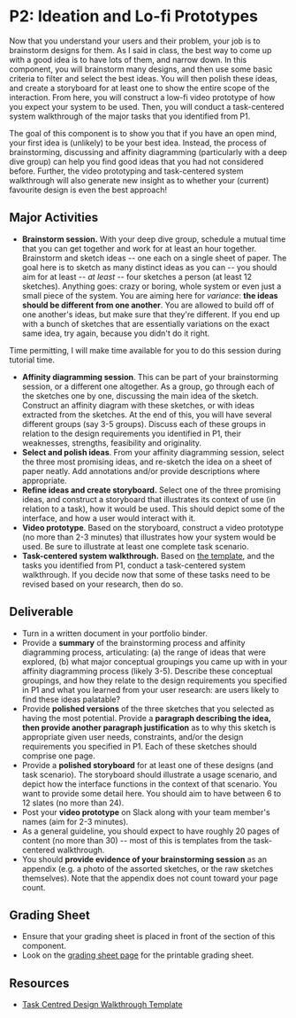 # P2: Ideation and Lo-fi Prototypes

Now that you understand your users and their problem, your job is to brainstorm designs for them. As I said in class, the best way to come up with a good idea is to have lots of them, and narrow down. In this component, you will brainstorm many designs, and then use some basic criteria to filter and select the best ideas. You will then polish these ideas, and create a storyboard for at least one to show the entire scope of the interaction. From here, you will construct a low-fi video prototype of how you expect your system to be used. Then, you will conduct a task-centered system walkthrough of the major tasks that you identified from P1.

The goal of this component is to show you that if you have an open mind, your first idea is (unlikely) to be your best idea. Instead, the process of brainstorming, discussing and affinity diagramming (particularly with a deep dive group) can help you find good ideas that you had not considered before.
Further, the video prototyping and task-centered system walkthrough will also generate new insight as to whether your (current) favourite design is even the best approach!

## Major Activities
* **Brainstorm session.** With your deep dive group, schedule a mutual time that you can get together and work for at least an hour together. Brainstorm and sketch ideas -- one each on a single sheet of paper. The goal here is to sketch as many distinct ideas as you can -- you should aim for at least -- *at least* -- four sketches a person (at least 12 sketches). Anything goes: crazy or boring, whole system or even just a small piece of the system. You are aiming here for *variance*: **the ideas should be different from one another**. You are allowed to build off of one another's ideas, but make sure that they're different. If you end up with a bunch of sketches that are essentially variations on the exact same idea, try again, because you didn't do it right.

Time permitting, I will make time available for you to do this session during tutorial time.

* **Affinity diagramming session**. This can be part of your brainstorming session, or a different one altogether. As a group, go through each of the sketches one by one, discussing the main idea of the sketch. Construct an affinity diagram with these sketches, or with ideas extracted from the sketches. At the end of this, you will have several different groups (say 3-5 groups). Discuss each of these groups in relation to the design requirements you identified in P1, their weaknesses, strengths, feasibility and originality.
* **Select and polish ideas**. From your affinity diagramming session, select the three most promising ideas, and re-sketch the idea on a sheet of paper neatly. Add annotations and/or provide descriptions where appropriate.
* **Refine ideas and create storyboard.** Select one of the three promising ideas, and construct a storyboard that illustrates its context of use (in relation to a task), how it would be used. This should depict some of the interface, and how a user would interact with it.
* **Video prototype**. Based on the storyboard, construct a video prototype (no more than 2-3 minutes) that illustrates how your system would be used. Be sure to illustrate at least one complete task scenario.
* **Task-centered system walkthrough.** Based on [the template](files/481-tcsd-walkthrough-template.docx), and the tasks you identified from P1, conduct a task-centered system walkthrough. If you decide now that some of these tasks need to be revised based on your research, then do so.

## Deliverable
* Turn in a written document in your portfolio binder.
* Provide a **summary** of the brainstorming process and affinity diagramming process, articulating: (a) the range of ideas that were explored, (b) what major conceptual groupings you came up with in your affinity diagramming process (likely 3-5). Describe these conceptual groupings, and how they relate to the design requirements you specified in P1 and what you learned from your user research: are users likely to find these ideas palatable?
* Provide **polished versions** of the three sketches that you selected as having the most potential. Provide a **paragraph describing the idea, then provide another paragraph justification** as to why this sketch is appropriate given user needs, constraints, and/or the design requirements you specified in P1. Each of these sketches should comprise one page.
* Provide a **polished storyboard** for at least one of these designs (and task scenario). The storyboard should illustrate a usage scenario, and depict how the interface functions in the context of that scenario. You want to provide some detail here. You should aim to have between 6 to 12 slates (no more than 24).
* Post your **video prototype** on Slack along with your team member's names (aim for 2-3 minutes).
* As a general guideline, you should expect to have roughly 20 pages of content (no more than 30) -- most of this is templates from the task-centered walkthrough.
* You should **provide evidence of your brainstorming session** as an appendix (e.g. a photo of the assorted sketches, or the raw sketches themselves). Note that the appendix does not count toward your page count.

## Grading Sheet
* Ensure that your grading sheet is placed in front of the section of this component.
* Look on the [grading sheet page](project-grading-sheets.md) for the printable grading sheet.

## Resources
* [Task Centred Design Walkthrough Template](files/481-tcsd-walkthrough-template.docx)